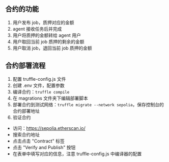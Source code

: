 ## 合约的功能

1. 用户发布 job，质押对应的金额
2. agent 接收任务后并完成
3. 用户将质押的金额转给 agent 用户
4. 用户取回当前 job 质押的剩余的金额
5. 用户取消 job，退回当前 job 质押的金额

## 合约部署流程

1. 配置 truffle-config.js 文件
2. 创建 .env 文件，配置参数
3. 编译合约：`truffle compile`
4. 在 magrations 文件夹下编辑部署脚本
5. 部署合约到测试网络：`truffle migrate --network sepolia`，保存控制台的合约部署地址
6. 验证合约

- 访问：https://sepolia.etherscan.io/
- 搜索合约地址
- 点击点击 "Contract" 标签
- 点击 "Verify and Publish" 按钮
- 在表单中填写对应的信息，注意 truffle-config.js 中编译器的配置
